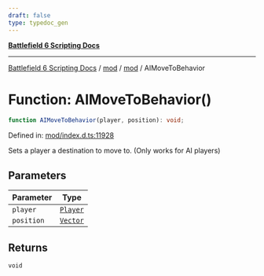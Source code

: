 ```yaml
---
draft: false
type: typedoc_gen
---
```


[**Battlefield 6 Scripting Docs**](../../../_index.md)

***

[Battlefield 6 Scripting Docs](../../../_index.md) / [mod](../../_index.md) / [mod](../_index.md) / AIMoveToBehavior

# Function: AIMoveToBehavior()

```ts
function AIMoveToBehavior(player, position): void;
```

Defined in: [mod/index.d.ts:11928](https://github.com/battlefield-portal-community/portal-docs/blob/6d87e21c5922a3efb03c634dbe98e5fe6e797672/generators/santiago/mod/index.d.ts#L11928)

Sets a player a destination to move to. (Only works for AI players)

## Parameters

| Parameter | Type |
| ------ | ------ |
| `player` | [`Player`](../Player/_index.md) |
| `position` | [`Vector`](../Vector/_index.md) |

## Returns

`void`
